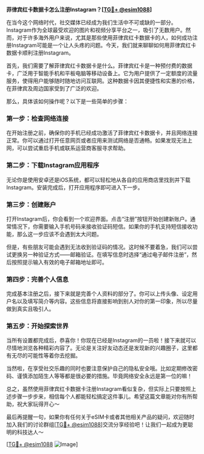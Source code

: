 **菲律宾红卡数据卡怎么注册Instagram？[[TG💪+ @esim1088](https://t.me/s/esim1088)]**

在当今这个网络时代，社交媒体已经成为我们生活中不可或缺的一部分。Instagram作为全球最受欢迎的图片和视频分享平台之一，吸引了无数用户。然而，对于许多海外用户来说，尤其是那些使用菲律宾红卡数据卡的人，如何成功注册Instagram可能是一个让人头疼的问题。今天，我们就来聊聊如何用菲律宾红卡数据卡顺利注册Instagram。

首先，我们需要了解菲律宾红卡数据卡是什么。菲律宾红卡是一种预付费的数据卡，广泛用于智能手机和平板电脑等移动设备上。它为用户提供了一定额度的流量服务，使得用户能够随时随地访问互联网。这种数据卡因其便捷性和实惠的价格，在菲律宾及周边国家受到了广泛的欢迎。

那么，具体该如何操作呢？以下是一些简单的步骤：

### 第一步：检查网络连接

在开始注册之前，确保你的手机已经成功激活了菲律宾红卡数据卡，并且网络连接正常。你可以通过打开任意网页或者应用来测试网络是否通畅。如果发现无法上网，可以尝试重启手机或联系运营商客服寻求帮助。

### 第二步：下载Instagram应用程序

无论你是使用安卓还是iOS系统，都可以轻松地从各自的应用商店里找到并下载Instagram。安装完成后，打开应用程序即可进入下一步。

### 第三步：创建账户

打开Instagram后，你会看到一个欢迎界面。点击“注册”按钮开始创建新账户。通常情况下，你需要输入手机号码来接收验证码短信。如果你的手机支持短信接收功能，那么这一步应该不会遇到太大问题。

但是，有些朋友可能会遇到无法收到验证码的情况。这时候不要着急，我们可以尝试更换另一种验证方式——邮箱验证。在填写信息时选择“通过电子邮件注册”，然后按照提示输入有效的电子邮箱地址即可。

### 第四步：完善个人信息

完成基本注册之后，接下来就是完善个人资料的部分了。你可以上传头像、设定用户名以及填写简介等内容。这些信息将直接影响到别人对你的第一印象，所以尽量做到真实且吸引人。

### 第五步：开始探索世界

当所有设置都完成后，恭喜你！你现在已经是Instagram的一员啦！接下来就可以尽情地浏览各种精彩内容了。无论是关注好友动态还是发现新的兴趣圈子，这里都有无尽的可能性等着你去挖掘。

当然啦，在享受社交乐趣的同时也要注意保护自己的隐私安全哦。比如定期修改密码、谨慎添加陌生人等等都是很必要的措施。毕竟网络安全永远是第一位的嘛！

总之，虽然使用菲律宾红卡数据卡注册Instagram看似复杂，但实际上只要按照上述步骤一步步来，相信每个人都能轻松搞定这件事儿。希望这篇文章能对你有所帮助，祝大家玩得开心～

最后再提醒一句，如果你有任何关于eSIM卡或者其他相关产品的疑问，欢迎随时加入我们的讨论群组[[TG💪+ @esim1088](https://t.me/s/esim1088)]交流分享经验吧！让我们一起成为更聪明的科技达人～

[[TG💪+ @esim1088](https://t.me/s/esim1088) ![Image](https://i.postimg.cc/4NQfJmqS/Snipaste-2025-05-13-00-14-12.png)]